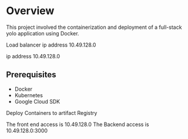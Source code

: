 # Overview
This project involved the containerization and deployment of a full-stack yolo application using Docker.

Load balancer ip address 10.49.128.0

ip address 10.49.128.0

## Prerequisites
- Docker
- Kubernetes
- Google Cloud SDK

Deploy Containers to artifact Registry

The front end access is 10.49.128.0
The Backend access is 10.49.128.0:3000
